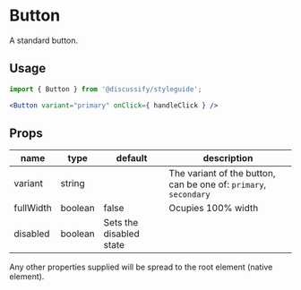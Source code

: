 # Button

A standard button.

## Usage

```jsx
import { Button } from '@discussify/styleguide';

<Button variant="primary" onClick={ handleClick } />
```

## Props

| name | type | default | description |
| -----| ---- | ------- | ----------- |
| variant | string | | The variant of the button, can be one of: `primary`, `secondary` |
| fullWidth | boolean | false | Ocupies 100% width |
| disabled | boolean | Sets the disabled state |

Any other properties supplied will be spread to the root element (native element).
